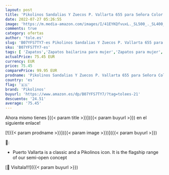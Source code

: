 ```yaml
---
layout: post
title: 'Pikolinos Sandalias Y Zuecos P. Vallarta 655 para Señora Color Stone'
date: 2022-07-27 05:26:55
image: 'https://m.media-amazon.com/images/I/41EYKQfvuxL._SL500_._SL400_.jpg'
comments: true
category: ofertas
author: 'tole.es'
slug: 'B07YFS7TY7-es Pikolinos Sandalias Y Zuecos P. Vallarta 655 para Señora...'
sku: 'B07YFS7TY7-es'
tags: [ 'Zapatos','Zapatos bailarina para mujer','Zapatos para mujer','Zapatos planos de mujer','Zapatos y complementos','pikolinos','zuecos','🇪🇸', ]
actualPrice: 75.45 EUR
currency: EUR
price: 75.45
comparePrice: 99.95 EUR
prodname: 'Pikolinos Sandalias Y Zuecos P. Vallarta 655 para Señora Color Stone'
country: 'es'
flag: '🇪🇸'
brand: 'Pikolinos'
buyurl: 'https://www.amazon.es/dp/B07YFS7TY7/?tag=tolees-21'
descuento: '24.51'
average: '75.45'
---
```


Ahora mismo tienes [{{< param title >}}]({{< param buyurl >}}) en el siguiente enlace!

[![{{< param prodname >}}]({{< param image >}})]({{< param buyurl >}})

🔎:

- Puerto Vallarta is a classic and a Pikolinos icon. It is the flagship range of our semi-open concept

[🛒 Visítala!!!]({{< param buyurl >}})
